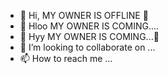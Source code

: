 - 👋 Hi, MY OWNER IS OFFLINE 👀
- 👀 Hloo MY OWNER IS COMING....
- 👀 Hyy MY OWNER IS COMING...👀
- 💞️ I’m looking to collaborate on ...
- 📫 How to reach me ...

<!---
Salmanshalu/Salmanshalu is a ✨ special ✨ repository because its `README.md` (this file) appears on your GitHub profile.
You can click the Preview link to take a look at your changes.
--->
